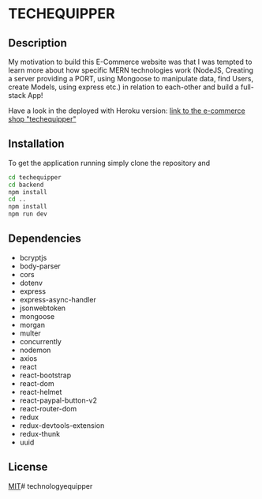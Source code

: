 # TECHEQUIPPER

## Description

My motivation to build this E-Commerce website was that I was tempted to learn more about how specific MERN technologies work (NodeJS, Creating a server providing a PORT, using Mongoose to manipulate data, find Users, create Models, using express etc.) in relation to each-other and build a full-stack App!

Have a look in the deployed with Heroku version: [link to the e-commerce shop "techequipper"](https://techequipper.herokuapp.com/)

## Installation

To get the application running simply clone the repository and

```bash
cd techequipper
cd backend
npm install 
cd ..
npm install
npm run dev
```

## Dependencies

* bcryptjs 
* body-parser
* cors
* dotenv
* express
* express-async-handler
* jsonwebtoken
* mongoose
* morgan
* multer
* concurrently
* nodemon
* axios
* react
* react-bootstrap
* react-dom
* react-helmet
* react-paypal-button-v2
* react-router-dom
* redux
* redux-devtools-extension
* redux-thunk
* uuid


## License
[MIT](https://choosealicense.com/licenses/mit/)# technologyequipper
